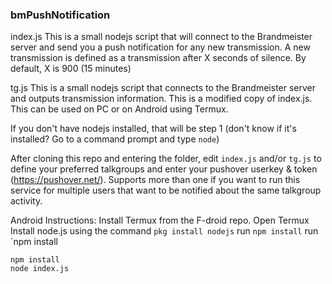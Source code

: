 ### bmPushNotification

index.js
This is a small nodejs script that will connect to the Brandmeister server and send you a push notification for any new transmission.
A new transmission is defined as a transmission after X seconds of silence.  By default, X is 900 (15 minutes)

tg.js
This is a small nodejs script that connects to the Brandmeister server and outputs transmission information. This is a modified copy of index.js.
This can be used on PC or on Android using Termux.  

If you don't have nodejs installed, that will be step 1 (don't know if it's installed? Go to a command prompt and type `node`)

After cloning this repo and entering the folder, edit `index.js` and/or `tg.js` to define your preferred talkgroups and enter your pushover userkey & token (https://pushover.net/).  Supports more than one if you want to run this service for multiple users that want to be notified about the same talkgroup activity.

Android Instructions:
Install Termux from the F-droid repo.
Open Termux
Install node.js using the command `pkg install nodejs`
run `npm install`
run `npm install 

```
npm install
node index.js
```

